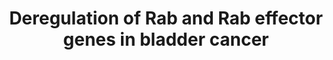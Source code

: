 ---
annotations:
- id: PW:0000610
  parent: disease pathway
  type: Pathway Ontology
  value: urinary bladder cancer pathway
- id: DOID:11054
  parent: disease of cellular proliferation
  type: Disease Ontology
  value: urinary bladder cancer
- id: PW:0000605
  parent: disease pathway
  type: Pathway Ontology
  value: cancer pathway
authors:
- Anwesha
- MaintBot
- Christine Chichester
- Egonw
- Fehrhart
- Eweitz
citedin:
- link: PMC8913363
communities:
- Diseases
description: Example of the Rab27 cluster. The Rab27 cluster is comprised of the two
  RAB27 isoforms (RAB27A and RAB27B), the GEF MADD, the GAP TBC1D10A and 12 effector
  proteins
last-edited: 2021-05-22
ndex: 3a31e185-8b64-11eb-9e72-0ac135e8bacf
organisms:
- Homo sapiens
redirect_from:
- /index.php/Pathway:WP2291
- /instance/WP2291
- /instance/WP2291_rr117696
revision: r117696
schema-jsonld:
- '@context': https://schema.org/
  '@id': https://wikipathways.github.io/pathways/WP2291.html
  '@type': Dataset
  creator:
    '@type': Organization
    name: WikiPathways
  description: Example of the Rab27 cluster. The Rab27 cluster is comprised of the
    two RAB27 isoforms (RAB27A and RAB27B), the GEF MADD, the GAP TBC1D10A and 12
    effector proteins
  keywords:
  - EXPH5
  - GCC2
  - MADD
  - MLPH
  - MYRIP
  - RAB27A
  - RAB27B
  - RPH3A
  - RPH3AL
  - SYTL1
  - SYTL2
  - SYTL3
  - SYTL4
  - SYTL5
  - TBC1D10A
  - UNC13D
  license: CC0
  name: Deregulation of Rab and Rab effector genes in bladder cancer
seo: CreativeWork
title: Deregulation of Rab and Rab effector genes in bladder cancer
wpid: WP2291
---